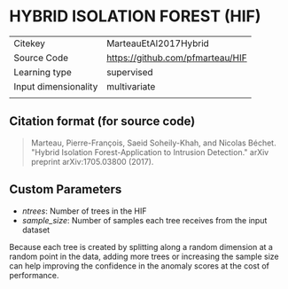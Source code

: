 # HYBRID ISOLATION FOREST (HIF)

|||
| :--- | :--- |
| Citekey | MarteauEtAl2017Hybrid |
| Source Code | https://github.com/pfmarteau/HIF |
| Learning type | supervised |
| Input dimensionality | multivariate |
|||

## Citation format (for source code)

> Marteau, Pierre-François, Saeid Soheily-Khah, and Nicolas Béchet. "Hybrid Isolation Forest-Application to Intrusion Detection." arXiv preprint arXiv:1705.03800 (2017).

## Custom Parameters

- *ntrees*: Number of trees in the HIF
- *sample_size*: Number of samples each tree receives from the input dataset

Because each tree is created by splitting along a random dimension at a random point in the data, adding more trees or increasing the sample size can help improving the confidence in the anomaly scores at the cost of performance.
